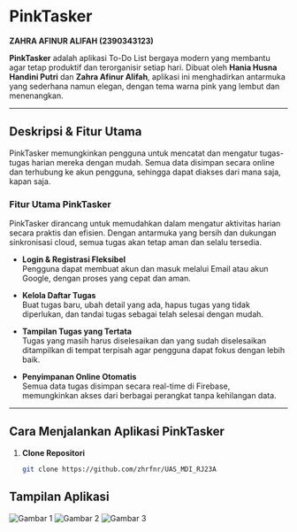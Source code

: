 # PinkTasker

**ZAHRA AFINUR ALIFAH (2390343123)**

**PinkTasker** adalah aplikasi To-Do List bergaya modern yang membantu agar tetap produktif dan terorganisir setiap hari. Dibuat oleh **Hania Husna Handini Putri** dan **Zahra Afinur Alifah**, aplikasi ini menghadirkan antarmuka yang sederhana namun elegan, dengan tema warna pink yang lembut dan menenangkan.

---

## Deskripsi & Fitur Utama

PinkTasker memungkinkan pengguna untuk mencatat dan mengatur tugas-tugas harian mereka dengan mudah. Semua data disimpan secara online dan terhubung ke akun pengguna, sehingga dapat diakses dari mana saja, kapan saja.

### Fitur Utama PinkTasker

PinkTasker dirancang untuk memudahkan dalam mengatur aktivitas harian secara praktis dan efisien. Dengan antarmuka yang bersih dan dukungan sinkronisasi cloud, semua tugas akan tetap aman dan selalu tersedia.

- **Login & Registrasi Fleksibel**  
  Pengguna dapat membuat akun dan masuk melalui Email atau akun Google, dengan proses yang cepat dan aman.

- **Kelola Daftar Tugas**  
  Buat tugas baru, ubah detail yang ada, hapus tugas yang tidak diperlukan, dan tandai tugas sebagai telah selesai dengan mudah.

- **Tampilan Tugas yang Tertata**  
  Tugas yang masih harus diselesaikan dan yang sudah diselesaikan ditampilkan di tempat terpisah agar pengguna dapat fokus dengan lebih baik.

- **Penyimpanan Online Otomatis**  
  Semua data tugas disimpan secara real-time di Firebase, memungkinkan akses dari berbagai perangkat tanpa kehilangan data.

---

## Cara Menjalankan Aplikasi PinkTasker

1. **Clone Repositori**  
   ```bash
   git clone https://github.com/zhrfnr/UAS_MDI_RJ23A

## Tampilan Aplikasi

![Gambar 1](images/images_1.png)
![Gambar 2](images/images_2.png)
![Gambar 3](images/images_3.png)